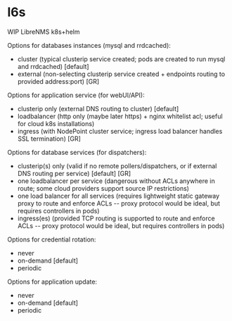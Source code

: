 # l6s
WIP LibreNMS k8s+helm

Options for databases instances (mysql and rrdcached):

- cluster (typical clusterip service created; pods are created to run mysql and rrdcached) [default]
- external (non-selecting clusterip service created + endpoints routing to provided address:port) [GR]

Options for application service (for webUI/API):

- clusterip only (external DNS routing to cluster) [default]
- loadbalancer (http only (maybe later https) + nginx whitelist acl; useful for cloud k8s installations)
- ingress (with NodePoint cluster service; ingress load balancer handles SSL termination) [GR]

Options for database services (for dispatchers):

- clusterip(s) only (valid if no remote pollers/dispatchers, or if external DNS routing per service) [default] [GR]
- one loadbalancer per service (dangerous without ACLs anywhere in route; some cloud providers support source IP restrictions)
- one load balancer for all services (requires lightweight static gateway proxy to route and enforce ACLs -- proxy protocol would be ideal, but requires controllers in pods)
- ingress(es) (provided TCP routing is supported to route and enforce ACLs -- proxy protocol would be ideal, but requires controllers in pods)

Options for credential rotation:

- never
- on-demand [default]
- periodic

Options for application update:

- never
- on-demand [default]
- periodic

